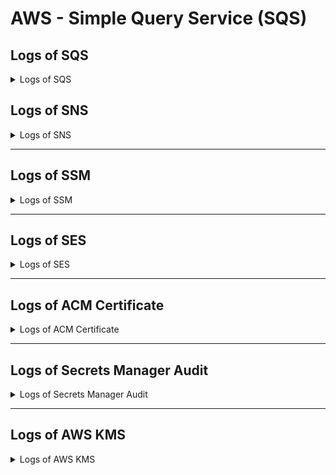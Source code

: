 # AWS - Simple Query Service (SQS)
## Logs of SQS
<details>
  <summary>Logs of SQS</summary>

## 1. Where SQS Logs Come From

Amazon SQS (Simple Queue Service) is a system for sending and receiving messages between applications, like passing notes in a busy office. It doesn’t create logs on its own, but two AWS services help track what’s happening:

- **AWS CloudTrail**: Like a security camera, it records actions on SQS queues (e.g., creating a queue or sending a message).
- **Amazon CloudWatch Logs**: Like a worker’s notebook, it stores details about what your app does with messages (e.g., processing an order).

Think of CloudTrail as tracking “who did what to the queue or messages” and CloudWatch Logs as tracking “what happened when we processed those messages.”

---

## 2. Management Events: Actions on the Queue Itself

**What They Are**: Management events log changes to the queue’s setup, like creating, deleting, or tweaking its settings. These are automatically recorded in CloudTrail.

**Purpose**: To check who’s making changes to queues for security or troubleshooting (e.g., “Who deleted our queue?”).

**Examples and Scenarios**:

### Example 1: CreateQueue (Making a New Queue)
- **Scenario**: Your e-commerce team needs a queue for customer orders. Sarah, a developer, creates a queue called `OrderQueue`.
- **What Happens**: Sarah uses the AWS Console to create `OrderQueue`.
- **What CloudTrail Logs**:
  ```json
  {
    "Time": "2025-08-11 10:00 AM",
    "Action": "CreateQueue",
    "Queue": "OrderQueue",
    "User": "Sarah",
    "Region": "us-east-1"
  }
  ```
- **Why It Helps**: If someone asks, “Who made this queue?” you can see Sarah created it. If the queue has wrong settings (e.g., no encryption), you can check its setup details.

### Example 2: DeleteQueue (Removing a Queue)
- **Scenario**: During cleanup, Mike accidentally deletes `OrderQueue`.
- **What Happens**: Mike clicks “Delete” in the AWS Console.
- **What CloudTrail Logs**:
  ```json
  {
    "Time": "2025-08-11 10:15 AM",
    "Action": "DeleteQueue",
    "Queue": "OrderQueue",
    "User": "Mike",
    "Region": "us-east-1"
  }
  ```
- **Why It Helps**: If orders stop processing, you can see Mike deleted the queue and ask him why or restore it.

### Example 3: SetQueueAttributes (Changing Queue Settings)
- **Scenario**: Sarah changes `OrderQueue` to keep messages for 7 days instead of 4.
- **What Happens**: Sarah updates the setting in the AWS Console.
- **What CloudTrail Logs**:
  ```json
  {
    "Time": "2025-08-11 10:20 AM",
    "Action": "SetQueueAttributes",
    "Queue": "OrderQueue",
    "User": "Sarah",
    "Change": "MessageRetentionPeriod = 7 days"
  }
  ```
- **Why It Helps**: If messages disappear too soon, you can check if someone changed the retention period.

### Example 4: PurgeQueue (Clearing All Messages)
- **Scenario**: During testing, Sarah clears all test messages from `OrderQueue`.
- **What Happens**: Sarah selects “Purge Queue” in the AWS Console.
- **What CloudTrail Logs**:
  ```json
  {
    "Time": "2025-08-11 10:25 AM",
    "Action": "PurgeQueue",
    "Queue": "OrderQueue",
    "User": "Sarah",
    "Region": "us-east-1"
  }
  ```
- **Why It Helps**: If important messages are gone, you can see if a purge caused it and ensure it was intentional.

**Key Point**: Management events are like a log of who touched the queue’s structure or settings. They’re always on in CloudTrail, so you can easily track changes.

---

## 3. Data Events: Actions on Messages

**What They Are**: Data events log what happens to messages in the queue, like sending or receiving them. These are **not** automatically logged—you must turn them on in CloudTrail.

**Purpose**: To track who sent or received messages, useful for auditing (e.g., “Did that order get sent?”) or debugging (e.g., “Why wasn’t this message processed?”).

**Examples and Scenarios**:

### Example 1: SendMessage (Sending a Message)
- **Scenario**: Your e-commerce app sends an order confirmation to `OrderQueue` when Jane buys a book.
- **What Happens**: The app automatically sends a message with order details.
- **What CloudTrail Logs**:
  ```json
  {
    "Time": "2025-08-11 10:30 AM",
    "Action": "SendMessage",
    "Queue": "OrderQueue",
    "MessageID": "msg123",
    "User": "AppRole",
    "Region": "us-east-1"
  }
  ```
- **Why It Helps**: If Jane says her order didn’t process, you can confirm the message was sent to the queue.

### Example 2: ReceiveMessage (Reading a Message)
- **Scenario**: A program (Lambda function) reads Jane’s order message from `OrderQueue` to process it.
- **What Happens**: The Lambda function automatically fetches the message.
- **What CloudTrail Logs**:
  ```json
  {
    "Time": "2025-08-11 10:32 AM",
    "Action": "ReceiveMessage",
    "Queue": "OrderQueue",
    "MessageID": "msg123",
    "User": "LambdaRole",
    "Region": "us-east-1"
  }
  ```
- **Why It Helps**: You can see the Lambda function picked up the message, so you know it reached the processing stage.

### Example 3: DeleteMessage (Removing a Message)
- **Scenario**: After processing Jane’s order, the Lambda function deletes the message to avoid reprocessing.
- **What Happens**: Lambda automatically deletes the message.
- **What CloudTrail Logs**:
  ```json
  {
    "Time": "2025-08-11 10:33 AM",
    "Action": "DeleteMessage",
    "Queue": "OrderQueue",
    "MessageID": "msg123",
    "User": "LambdaRole",
    "Region": "us-east-1"
  }
  ```
- **Why It Helps**: Confirms the message was processed and removed, ensuring no duplicates.

### Example 4: SendMessageBatch (Sending Multiple Messages)
- **Scenario**: Your app sends three order messages at once for efficiency.
- **What Happens**: The app sends a batch of messages for orders from Jane, Tom, and Lisa.
- **What CloudTrail Logs**:
  ```json
  {
    "Time": "2025-08-11 10:35 AM",
    "Action": "SendMessageBatch",
    "Queue": "OrderQueue",
    "MessageIDs": ["msg123", "msg124", "msg125"],
    "User": "AppRole",
    "Region": "us-east-1"
  }
  ```
- **Why It Helps**: Verifies all three orders were sent together, and you can check if any failed.

**Key Point**: Data events track the lifecycle of messages (sent, received, deleted). You need to enable them in CloudTrail, and they’re great for tracking message flows.

<details>
  <summary>Simplified It</summary>

## Data Events: Actions on Messages

**What They Are**: Data events are like a record of what happens to the “notes” (messages) inside an SQS queue. They track when notes are sent, picked up, or thrown away. These logs come from **CloudTrail**, but you have to turn them on yourself because they can get busy with lots of messages.

**Purpose**: To see who sent a note, who read it, and when it was handled—great for checking if things went right or spotting problems.

**Examples and Scenarios**:

### Example 1: SendMessage (Sending a Message)
- **Scenario**: Imagine you’re at a café, and the cashier sends a note to the kitchen saying, “Make a coffee for Jane.” This note goes into the `OrderQueue`.
- **What Happens**: The cashier drops the note in the queue.
- **What CloudTrail Logs** (Simplified):
  ```json
  {
    "Time": "10:00 AM",
    "Action": "SendMessage",
    "Queue": "OrderQueue",
    "NoteID": "note1",
    "Who": "Cashier"
  }
  ```
- **Why It Helps**: If Jane’s coffee never arrives, you can check if the note was sent to the kitchen.

### Example 2: ReceiveMessage (Reading a Message)
- **Scenario**: The kitchen worker picks up Jane’s coffee note from `OrderQueue` to start making it.
- **What Happens**: The worker grabs the note.
- **What CloudTrail Logs**:
  ```json
  {
    "Time": "10:02 AM",
    "Action": "ReceiveMessage",
    "Queue": "OrderQueue",
    "NoteID": "note1",
    "Who": "Kitchen Worker"
  }
  ```
- **Why It Helps**: You can see the kitchen got the note, so you know it’s their turn to act.

### Example 3: DeleteMessage (Removing a Message)
- **Scenario**: After making Jane’s coffee, the kitchen worker throws the note away since the job is done.
- **What Happens**: The worker tosses the note.
- **What CloudTrail Logs**:
  ```json
  {
    "Time": "10:04 AM",
    "Action": "DeleteMessage",
    "Queue": "OrderQueue",
    "NoteID": "note1",
    "Who": "Kitchen Worker"
  }
  ```
- **Why It Helps**: Confirms the coffee was made and the note won’t be used again by mistake.

### Example 4: SendMessageBatch (Sending Multiple Messages)
- **Scenario**: The cashier sends notes for three orders at once: coffee for Jane, tea for Tom, and juice for Lisa.
- **What Happens**: All three notes go into `OrderQueue` together.
- **What CloudTrail Logs**:
  ```json
  {
    "Time": "10:05 AM",
    "Action": "SendMessageBatch",
    "Queue": "OrderQueue",
    "NoteIDs": ["note1", "note2", "note3"],
    "Who": "Cashier"
  }
  ```
- **Why It Helps**: You can check if all three orders were sent, and if one’s missing, figure out why.

**Key Point**: Data events are like a tracker for every note’s journey—sent, read, or deleted. You need to switch them on in CloudTrail, and they’re super useful for making sure messages don’t get lost!

---
  
</details>

---

## 4. CloudWatch Logs: What Your App Does with Messages

**What They Are**: CloudWatch Logs store details about what your app does after receiving a message (e.g., processing an order). SQS doesn’t send logs here directly—your app (like a Lambda function) must write them.

**Purpose**: To debug issues (e.g., “Why did this order fail?”) or track business details (e.g., “Which orders were processed?”).

**Example Scenario**:
- **Scenario**: Your Lambda function processes orders from `OrderQueue`. It logs whether it succeeded or failed.
- **What Happens**: Lambda reads a message, tries to process it, and writes to CloudWatch Logs.
- **What CloudWatch Logs Show**:
  - Success: 
    ```
    2025-08-11 10:32 AM: Processed order 12345 successfully
    ```
  - Failure: 
    ```
    2025-08-11 10:33 AM: Failed to process message msg123: Bad order data
    ```
- **Why It Helps**: If Jane’s order fails, you can check CloudWatch to see the error (“Bad order data”) and fix it (e.g., correct the app’s input).

**Key Point**: CloudWatch Logs are like your app’s diary, showing what it did with each message. You control what gets logged.

<details>
  <sumamry>Simplified It</sumamry>

## CloudWatch Logs: What Your App Does with Messages

**What They Are**: CloudWatch Logs are like a notebook where your app (or program) writes down what it does with messages from an SQS queue. SQS doesn't automatically put anything here—your app has to add the notes itself, like a worker jotting down details after handling a task.

**Purpose**: To help you figure out why something went wrong (e.g., "Why didn't this message get processed?") or to track what happened for business reasons (e.g., "Which tasks were completed?").

**Examples and Scenarios**: I'll use the café analogy again, where the "kitchen worker" is like your app (e.g., a Lambda function) that processes orders from the `OrderQueue`. Here, the worker writes notes in a logbook (CloudWatch Logs) about what they did with each order note.

### Example 1: Logging a Successful Process
- **Scenario**: The kitchen worker gets Jane's coffee order from `OrderQueue`, makes the coffee perfectly, and serves it. They write a quick note saying everything went well.
- **What Happens**: The worker (app) processes the message and adds a success note to the logbook.
- **What CloudWatch Logs Show** (Simplified):
  ```
  10:02 AM: Successfully made coffee for Jane (Order ID: 123)
  ```
- **Why It Helps**: If Jane is happy but you want to check for patterns (like how many coffees were made today), you can look back at these success notes.

### Example 2: Logging an Error or Failure
- **Scenario**: The kitchen worker gets Tom's tea order, but the tea machine is broken, so they can't make it. They write down the problem in the logbook.
- **What Happens**: The worker (app) tries to process the message but fails, and adds an error note.
- **What CloudWatch Logs Show**:
  ```
  10:03 AM: Failed to make tea for Tom (Order ID: 124) - Machine broken!
  ```
- **Why It Helps**: If Tom complains about no tea, you can check the log to see the exact reason (machine issue) and fix it quickly.

### Example 3: Logging Extra Details for Tracking
- **Scenario**: The kitchen worker makes Lisa's juice order and notes extra info, like how long it took or what ingredients were used, for the café manager to review later.
- **What Happens**: The worker (app) processes the message and adds detailed notes.
- **What CloudWatch Logs Show**:
  ```
  10:04 AM: Made juice for Lisa (Order ID: 125) - Took 2 minutes, used fresh oranges
  ```
- **Why It Helps**: For business checks, like seeing if orders are taking too long or tracking ingredient use, these details give you useful info.

### Example 4: Logging a Retry or Warning
- **Scenario**: The kitchen worker gets a blurry order note for Sam's sandwich and has to guess, but they warn in the logbook that it might be wrong and try again later.
- **What Happens**: The worker (app) partially processes the message but hits a small issue, and adds a warning note.
- **What CloudWatch Logs Show**:
  ```
  10:05 AM: Warning - Sandwich order for Sam (Order ID: 126) unclear, retrying later
  ```
- **Why It Helps**: If Sam's sandwich comes out wrong, you can trace it to the blurry note and improve how orders are written next time.

**Key Point**: CloudWatch Logs are like the worker's personal diary, full of notes about handling each order. You decide what to write in your app, and it's perfect for debugging problems or keeping records!
  
</details>

---

## 5. Simple Setup Steps

To see these logs in action:

1. **CloudTrail for Management Events**:
   - Go to AWS Console > CloudTrail > Trails.
   - Create a trail (if none exists) and choose an S3 bucket to store logs.
   - Management events (like `CreateQueue`) are logged automatically.

2. **CloudTrail for Data Events**:
   - In your trail, turn on “Data events” for SQS.
   - Select `OrderQueue` and actions like `SendMessage`, `ReceiveMessage`.
   - Logs will appear in your S3 bucket or CloudTrail Event History.

3. **CloudWatch Logs for Your App**:
   - In your app (e.g., Lambda), add simple log statements (e.g., “Processed order X”).
   - Logs go to CloudWatch under `/aws/lambda/<function-name>`.

---

## 6. Real-World Use Case: Tracking a Missing Order

**Problem**: Jane says her order (ID 12345) didn’t process.

1. **Check CloudTrail for SendMessage**:
   - Log shows `msg123` was sent at 10:30 AM.
2. **Check CloudTrail for ReceiveMessage**:
   - Log shows Lambda received `msg123` at 10:32 AM.
3. **Check CloudWatch Logs**:
   - Log shows “Failed to process message msg123: Bad order data.”
4. **Fix**: Update the app to handle order data correctly.

**Outcome**: You trace the issue to bad data and fix it, using logs to follow the message’s journey.

---

## 7. Explaining this to someone

**Analogy**:
- **Management Events**: Like a log of who built or changed the office mailbox (`CreateQueue`, `SetQueueAttributes`).
- **Data Events**: Like a record of who dropped off or picked up mail (`SendMessage`, `ReceiveMessage`).
- **CloudWatch Logs**: Like notes from the worker who opened the mail and tried to process it.

**One-Liner**: “CloudTrail tracks queue changes and message actions, while CloudWatch Logs shows what our app does with messages, helping us audit and debug everything.”

---

<xaiArtifact artifact_id="624e5323-b7bd-427e-80dd-1335b58c4e68" artifact_version_id="1a226a79-6063-45fe-88e1-7cbe515a41c8" title="SQS_Logging_Examples.md" contentType="text/markdown">

# Simplified SQS Logging Examples

## Management Events (Queue Changes)

### 1. CreateQueue
- **Scenario**: Sarah creates `OrderQueue` for customer orders.
- **Log**:
  ```json
  {
    "Time": "2025-08-11 10:00 AM",
    "Action": "CreateQueue",
    "Queue": "OrderQueue",
    "User": "Sarah"
  }
  ```
- **Use**: Confirms who created the queue.

### 2. DeleteQueue
- **Scenario**: Mike deletes `OrderQueue` by mistake.
- **Log**:
  ```json
  {
    "Time": "2025-08-11 10:15 AM",
    "Action": "DeleteQueue",
    "Queue": "OrderQueue",
    "User": "Mike"
  }
  ```
- **Use**: Shows why the queue is gone.

### 3. SetQueueAttributes
- **Scenario**: Sarah sets `OrderQueue` to keep messages for 7 days.
- **Log**:
  ```json
  {
    "Time": "2025-08-11 10:20 AM",
    "Action": "SetQueueAttributes",
    "Queue": "OrderQueue",
    "User": "Sarah",
    "Change": "MessageRetentionPeriod = 7 days"
  }
  ```
- **Use**: Checks if settings caused issues.

### 4. PurgeQueue
- **Scenario**: Sarah clears test messages from `OrderQueue`.
- **Log**:
  ```json
  {
    "Time": "2025-08-11 10:25 AM",
    "Action": "PurgeQueue",
    "Queue": "OrderQueue",
    "User": "Sarah"
  }
  ```
- **Use**: Verifies if a purge deleted messages.

## Data Events (Message Actions)

### 1. SendMessage
- **Scenario**: App sends Jane’s order to `OrderQueue`.
- **Log**:
  ```json
  {
    "Time": "2025-08-11 10:30 AM",
    "Action": "SendMessage",
    "Queue": "OrderQueue",
    "MessageID": "msg123",
    "User": "AppRole"
  }
  ```
- **Use**: Confirms the order was sent.

### 2. ReceiveMessage
- **Scenario**: Lambda reads Jane’s order.
- **Log**:
  ```json
  {
    "Time": "2025-08-11 10:32 AM",
    "Action": "ReceiveMessage",
    "Queue": "OrderQueue",
    "MessageID": "msg123",
    "User": "LambdaRole"
  }
  ```
- **Use**: Shows the message was picked up.

### 3. DeleteMessage
- **Scenario**: Lambda deletes Jane’s order after processing.
- **Log**:
  ```json
  {
    "Time": "2025-08-11 10:33 AM",
    "Action": "DeleteMessage",
    "Queue": "OrderQueue",
    "MessageID": "msg123",
    "User": "LambdaRole"
  }
  ```
- **Use**: Proves the message was processed.

### 4. SendMessageBatch
- **Scenario**: App sends three orders at once.
- **Log**:
  ```json
  {
    "Time": "2025-08-11 10:35 AM",
    "Action": "SendMessageBatch",
    "Queue": "OrderQueue",
    "MessageIDs": ["msg123", "msg124", "msg125"],
    "User": "AppRole"
  }
  ```
- **Use**: Verifies multiple orders were sent.

## CloudWatch Logs (App Processing)

- **Scenario**: Lambda processes orders and logs results.
- **Logs**:
  - Success: `2025-08-11 10:32 AM: Processed order 12345 successfully`
  - Failure: `2025-08-11 10:33 AM: Failed to process message msg123: Bad order data`
- **Use**: Debugs why an order failed.

</xaiArtifact>

---

</details>

## Logs of SNS

<details>
  <summary>Logs of SNS</summary>

## 1. Where SNS Logging Comes From

Amazon Simple Notification Service (SNS) is like a messaging system that sends notifications (e.g., alerts or updates) to subscribers, such as emails, apps, or other services. SNS doesn't create logs on its own, but uses other AWS services to track activities:

- **AWS CloudTrail**: Records all API calls to SNS, like creating topics or publishing messages.
- **Amazon CloudWatch**: Tracks metrics (numbers like message counts) and can store logs from applications or integrated services.

In simple terms: CloudTrail is a log of who did what with SNS, while CloudWatch monitors how well it's performing.

---

## 2. CloudTrail + SNS

**What CloudTrail Logs**: All SNS API calls, including creating/deleting topics, publishing messages, and managing subscriptions. This covers configuration changes (management events, automatic) and message publishing (data events, need to enable).

**Purpose**: Audit changes to topics, track who published messages, and monitor subscriptions for security and compliance.

**Usefulness**: Confirm actions like who created a topic or sent a message; detect issues like unauthorized publishes.

**Examples and Scenarios** (Using a café alert system where SNS "topics" are like group chats for sending updates to customers):

### Example 1: CreateTopic (Creating a Topic)
- **Scenario**: Café manager Sarah creates an SNS topic called `OrderAlerts` to send order updates to customers.
- **What Happens**: Sarah sets up the topic in the AWS Console.
- **What CloudTrail Logs** (Simplified):
  ```json
  {
    "Time": "2025-08-11 10:00 AM",
    "Action": "CreateTopic",
    "Topic": "OrderAlerts",
    "User": "Sarah",
    "Region": "us-east-1"
  }
  ```
- **Why It Helps**: If alerts aren't working, check who created the topic and its settings.

### Example 2: DeleteTopic (Deleting a Topic)
- **Scenario**: Mike accidentally deletes `OrderAlerts` during cleanup.
- **What Happens**: Mike removes the topic in the AWS Console.
- **What CloudTrail Logs**:
  ```json
  {
    "Time": "2025-08-11 10:15 AM",
    "Action": "DeleteTopic",
    "Topic": "OrderAlerts",
    "User": "Mike",
    "Region": "us-east-1"
  }
  ```
- **Why It Helps**: If customers stop getting alerts, see if the topic was deleted and by whom.

### Example 3: Subscribe (Adding a Subscriber)
- **Scenario**: Customer Jane subscribes her email to `OrderAlerts` for updates.
- **What Happens**: Jane confirms subscription via email link.
- **What CloudTrail Logs**:
  ```json
  {
    "Time": "2025-08-11 10:20 AM",
    "Action": "Subscribe",
    "Topic": "OrderAlerts",
    "Subscriber": "jane@email.com",
    "User": "AppRole",
    "Region": "us-east-1"
  }
  ```
- **Why It Helps**: Verify who subscribed; detect unwanted subscriptions.

### Example 4: Publish (Sending a Message)
- **Scenario**: Café app publishes a message to `OrderAlerts`: "Your coffee is ready!"
- **What Happens**: The app sends the alert to all subscribers.
- **What CloudTrail Logs**:
  ```json
  {
    "Time": "2025-08-11 10:25 AM",
    "Action": "Publish",
    "Topic": "OrderAlerts",
    "MessageID": "msg456",
    "User": "AppRole",
    "Region": "us-east-1"
  }
  ```
- **Why It Helps**: Confirm the message was sent; track publishing for audits (no content logged, just metadata).

**Key Point**: CloudTrail logs help audit and troubleshoot SNS actions. Enable data events for Publish if needed.

---

## 3. CloudWatch Metrics and Logs + SNS

**What CloudWatch Provides**: SNS automatically sends metrics (e.g., message counts, delivery success/failures) to CloudWatch. For logs, integrate via CloudTrail (send API logs) or your app (e.g., Lambda processing SNS messages).

**Purpose**: Monitor SNS health, like delivery rates, and log details for deeper troubleshooting.

**Usefulness**: Set alarms for high failures; debug why messages aren't delivered.

**Examples and Scenarios** (Continuing the café alert system):

### Example 1: Monitoring Delivery Success (Metric)
- **Scenario**: Café sends 100 alerts via `OrderAlerts`, but only 90 reach customers due to bad emails.
- **What Happens**: SNS tracks the metric "NumberOfNotificationsDelivered".
- **What CloudWatch Shows** (Simplified Metric):
  ```
  Metric: NumberOfNotificationsDelivered = 90 (out of 100 published)
  Time: 2025-08-11 10:30 AM
  ```
- **Why It Helps**: Spot low delivery rates and investigate invalid subscribers.

### Example 2: Tracking Failures (Metric)
- **Scenario**: 10 alerts fail because of network issues.
- **What Happens**: SNS tracks "NumberOfNotificationsFailed".
- **What CloudWatch Shows**:
  ```
  Metric: NumberOfNotificationsFailed = 10
  Time: 2025-08-11 10:35 AM
  ```
- **Why It Helps**: Set an alarm to notify if failures spike, then fix the issue.

### Example 3: Publish Size (Metric)
- **Scenario**: Alerts with big attachments exceed limits, causing throttles.
- **What Happens**: SNS tracks "PublishSize".
- **What CloudWatch Shows**:
  ```
  Metric: PublishSize = 256 KB (average per message)
  Time: 2025-08-11 10:40 AM
  ```
- **Why It Helps**: Ensure messages aren't too large; optimize for cost/efficiency.

### Example 4: Application Processing Log (Log)
- **Scenario**: A Lambda function handles SNS messages but fails for one due to bad data.
- **What Happens**: Lambda writes to CloudWatch Logs.
- **What CloudWatch Logs Show**:
  ```
  10:45 AM: Failed to process alert for Order 123: Invalid email format
  ```
- **Why It Helps**: Debug why an alert wasn't acted on after delivery.

**Key Point**: CloudWatch metrics auto-track SNS performance; logs add custom details for full visibility.

---

## 4. Simple Setup Steps

1. **CloudTrail**: Create a trail in AWS Console > CloudTrail; enable data events for SNS Publish.
2. **CloudWatch Metrics**: View in Console > CloudWatch > Metrics > SNS; set alarms.
3. **CloudWatch Logs**: Send CloudTrail logs to a log group; add logging in your app.

---

## 5. Real-World Use Case: Troubleshooting Failed Alerts

**Problem**: Customers complain about missing order alerts.

1. **CloudTrail**: Check Publish log to confirm message was sent.
2. **CloudWatch Metrics**: See high NumberOfNotificationsFailed—bad subscriber emails.
3. **CloudWatch Logs**: App log shows processing error for delivered ones.
4. **Fix**: Clean subscribers and update app.

---

## 6. Explaining to a Manager

**Analogy**: SNS is like a café PA system announcing orders. CloudTrail logs who set it up or used it (e.g., "Sarah announced coffee ready"). CloudWatch watches if announcements were heard (metrics like success rate) and notes issues (logs like "Mic glitch").

**One-Liner**: “CloudTrail audits SNS API actions for security, while CloudWatch monitors delivery metrics and logs for operational health and fixes.”
  
</details>


---
## Logs of SSM

<details>
  <summary>Logs of SSM</summary>

## 1. Where SSM Logging Comes From

AWS Systems Manager (SSM) is a service for managing and automating tasks on your servers or instances (like EC2 machines or on-premises servers), such as running scripts or patching software. SSM doesn't generate logs directly, but logging comes from:

- **SSM Agent**: A small program installed on your servers that runs SSM commands and writes local logs about what happens.
- **Amazon CloudWatch Logs**: A central place where you can send SSM logs for easy searching and storage.

In simple terms: SSM Agent logs are like notes taken right on the server during a task, while CloudWatch Logs collect them all in one spot for review.

---

## 2. SSM Agent Logs

**What SSM Agent Logs**: The SSM Agent on each managed server (node) writes logs including stdout (normal output), stderr (errors), and debug info (detailed steps). These are stored locally on the server.

**Purpose**: To troubleshoot why a script or command failed, investigate what actions were taken, and prove everything ran as expected.

**Usefulness**: Helps fix issues like script errors, confirms security (e.g., no unauthorized changes), and provides evidence for audits.

**Examples and Scenarios** (Using a café kitchen where SSM is like a remote manager controlling ovens and fridges—"nodes"—via commands):

### Example 1: Stdout Log (Normal Output from a Successful Command)
- **Scenario**: Café manager Sarah uses SSM to run a script on the kitchen oven server to "bake 10 cookies."
- **What Happens**: The script runs successfully, and the agent logs the output.
- **What SSM Agent Logs** (Simplified, stored in /var/log/amazon/ssm/amazon-ssm-agent.log on the server):
  ```
  Time: 2025-08-11 10:00 AM
  Type: Stdout
  Message: Baked 10 cookies successfully
  CommandID: cmd-123
  ```
- **Why It Helps**: Confirms the cookies were baked; useful for verifying daily operations.

### Example 2: Stderr Log (Error Output from a Failed Command)
- **Scenario**: Sarah runs a script to "update oven software," but it fails due to low disk space.
- **What Happens**: The agent logs the error.
- **What SSM Agent Logs**:
  ```
  Time: 2025-08-11 10:15 AM
  Type: Stderr
  Message: Error: Not enough disk space to update
  CommandID: cmd-456
  ```
- **Why It Helps**: Shows exactly why the update failed, so you can free up space and retry.

### Example 3: Debug Log (Detailed Steps During Execution)
- **Scenario**: Sarah runs a complex script to "check fridge temperature and adjust."
- **What Happens**: The agent logs step-by-step details for debugging.
- **What SSM Agent Logs**:
  ```
  Time: 2025-08-11 10:20 AM
  Type: Debug
  Message: Step 1: Checked temperature (35F). Step 2: Adjusted to 40F.
  CommandID: cmd-789
  ```
- **Why It Helps**: Helps trace where a multi-step task went wrong, like if the adjustment failed halfway.

### Example 4: Audit Log (Proving Actions Taken)
- **Scenario**: For compliance, Sarah runs a security scan on all kitchen servers.
- **What Happens**: The agent logs the scan actions.
- **What SSM Agent Logs**:
  ```
  Time: 2025-08-11 10:25 AM
  Type: Info
  Message: Security scan completed: No vulnerabilities found
  CommandID: cmd-abc
  ```
- **Why It Helps**: Provides proof for audits that the scan happened and what it found.

**Key Point**: SSM Agent logs are local to each server and give raw details about commands—great for on-the-spot troubleshooting.

---

## 3. CloudWatch Logs + SSM

**What CloudWatch Provides**: You can configure SSM to forward agent logs (stdout, stderr, debug) to CloudWatch Logs for centralized storage. SSM also sends some metrics (e.g., command status) to CloudWatch.

**Purpose**: Aggregate logs from many servers in one place for long-term keeping, searching, and alerting.

**Usefulness**: Central view for operations and security; detect patterns like repeated errors or unauthorized commands; set alarms for failures.

**Examples and Scenarios** (Continuing the café kitchen management):

### Example 1: Forwarded Success Log
- **Scenario**: Sarah runs a "restock fridge" script on multiple servers; logs are sent to CloudWatch.
- **What Happens**: Agent logs are forwarded.
- **What CloudWatch Logs Show** (In log group /aws/ssm/):
  ```
  10:30 AM: Restocked fridge successfully on Server1
  ```
- **Why It Helps**: Check all servers' successes in one dashboard instead of logging into each.

### Example 2: Error Log with Alert
- **Scenario**: A "clean oven" script fails on one server due to a bug; forwarded to CloudWatch.
- **What Happens**: You set an alarm for "error" keywords.
- **What CloudWatch Logs Show**:
  ```
  10:35 AM: Error: Oven cleaning failed - Bug in script
  ```
- **Why It Helps**: Gets an alert email, so you fix the bug before it affects more servers.

### Example 3: Debug Log for Investigation
- **Scenario**: Unusual activity on a server; debug logs forwarded for review.
- **What Happens**: Logs show detailed command steps.
- **What CloudWatch Logs Show**:
  ```
  10:40 AM: Debug: Command started by UserX, accessed file Y
  ```
- **Why It Helps**: Spot unauthorized access (e.g., if UserX shouldn't run commands).

### Example 4: Metric-Integrated Log (Command Status)
- **Scenario**: Track overall command failures across kitchens; logs tied to metrics like "InvocationMetrics".
- **What Happens**: CloudWatch shows metric with log context.
- **What CloudWatch Shows** (Metric + Log):
  ```
  Metric: FailedCommands = 5
  Log: 10:45 AM: Command failed on Server2 - Unauthorized
  ```
- **Why It Helps**: See trends (e.g., rising failures) and drill into logs for details.

**Key Point**: CloudWatch makes SSM logs easy to search and store long-term, turning local notes into a central operations hub.

---

## 4. Simple Setup Steps

1. **SSM Agent Logs**: Install/update SSM Agent on servers (automatic on EC2); logs are in /var/log/amazon/ssm/ by default.
2. **Forward to CloudWatch**: In SSM Console > Preferences > Edit, enable CloudWatch Logs integration; choose a log group.
3. **Metrics/Alarms**: In CloudWatch Console > Metrics > SSM; create alarms for failures.

---

## 5. Real-World Use Case: Fixing a Failed Update

**Problem**: Kitchen servers aren't updating properly.

1. **SSM Agent Logs**: Check local stderr on a server—shows "low disk space."
2. **CloudWatch Logs**: Search aggregated logs—see the error across 5 servers.
3. **CloudWatch Metrics**: Alarm triggers for high failures.
4. **Fix**: Free disk space and rerun updates.

---

## 6. Explaining to a Manager

**Analogy**: SSM is like a remote control for café kitchen appliances (servers). Agent logs are notes written on each appliance about what happened during a task (e.g., "Baking failed - out of flour"). CloudWatch Logs collect all those notes in a central binder for easy flipping through and alerts.

**One-Liner**: “SSM Agent logs local details on servers for troubleshooting commands, while CloudWatch centralizes them for monitoring, alerts, and security checks.”
  
</details>

---

## Logs of SES

<details>
  <summary>Logs of SES</summary>

## 1. Where SES Logging Comes From

Amazon Simple Email Service (SES) is used to send transactional or marketing emails. SES itself doesn’t store logs for you to browse later, but logging comes from two main sources:

* **CloudTrail Logs**: Automatically records SES API activity (e.g., sending an email, verifying a domain, changing settings).
* **Event Destinations** (via Configuration Sets): Lets you capture real-time email events—like sends, deliveries, bounces, and complaints—into CloudWatch Logs, SNS, or EventBridge.

In simple terms: CloudTrail shows *who did what with SES*, while Event Destinations track *what happened to each email*.

---

## 2. SES CloudTrail Logs

**What They Log**: Every API call to SES—whether it’s sending an email, verifying an address, or updating a configuration set.

**Purpose**: To see which users or apps sent emails, changed settings, or accessed SES features.

**Usefulness**: Security auditing, compliance proof, and identifying unauthorized SES usage.

**Examples and Scenarios** (Using a café analogy where SES sends out “daily menus” to customers):

### Example 1: Email Sent via API

* **Scenario**: Café system sends daily menu to customers.
* **What Happens**: SES `SendEmail` API call is logged in CloudTrail.
* **What CloudTrail Logs**:

  ```
  EventTime: 2025-08-11 09:00 AM
  EventName: SendEmail
  SourceIPAddress: 198.51.100.10
  RequestParameters: { "ToAddresses": ["customer@example.com"] }
  ```
* **Why It Helps**: Confirms when and who triggered the email send.

### Example 2: Domain Verification

* **Scenario**: Marketing team verifies new domain “cafedelight.com”.
* **What CloudTrail Logs**:

  ```
  EventName: VerifyDomainIdentity
  UserIdentity: MarketingManager
  ```
* **Why It Helps**: Tracks changes to verified senders for compliance.

---

## 3. SES Event Destination Logs

**What They Log**: Real-time events for every sent email—send, delivery, bounce, complaint, reject.

**Purpose**: Monitor email performance, detect deliverability problems, and spot spam/abuse patterns.

**Usefulness**: Improve deliverability, fix errors, and meet legal reporting needs.

**Examples and Scenarios**:

### Example 1: Bounce Event

* **Scenario**: Daily menu email to `user@oldmail.com` bounces.
* **What Happens**: SES sends a bounce log to CloudWatch Logs.
* **What It Logs**:

  ```
  EventType: Bounce
  BounceType: Permanent
  BounceSubType: NoEmail
  Email: user@oldmail.com
  Timestamp: 2025-08-11T09:05:00Z
  ```
* **Why It Helps**: Remove bad addresses to protect sender reputation.

### Example 2: Complaint Event

* **Scenario**: Customer marks daily menu email as spam.
* **What Happens**: Complaint event logged.
* **What It Logs**:

  ```
  EventType: Complaint
  ComplaintFeedbackType: Abuse
  Email: spamreport@example.com
  ```
* **Why It Helps**: Detect content issues or targeting mistakes.

---

## 4. CloudWatch Logs + SES

When SES Event Destinations send events to **CloudWatch Logs**:

* **Centralized View**: See bounces, complaints, and deliveries for all campaigns.
* **Searchable**: Filter by recipient, event type, or campaign name.
* **Alerting**: Set alarms for high bounce or complaint rates.

**Example**: Alarm triggers if bounce rate > 5% in 1 hour.

---

## 5. Simple Setup Steps

1. **CloudTrail Logs**:

   * Enabled by default—check CloudTrail console for SES events.
   * Create a trail to store logs in S3 and optionally send to CloudWatch.

2. **Event Destinations**:

   * In SES Console → Configuration Sets → Add Event Destination.
   * Choose CloudWatch Logs, SNS, or EventBridge as the target.
   * Select event types (Send, Delivery, Bounce, Complaint).

3. **CloudWatch Alerts**:

   * Use metrics (e.g., Bounce rate) to set alerts.

---

## 6. Real-World Use Case: Stopping an Email Abuse Incident

**Problem**: Your SES account is suddenly flagged for high complaint rates.

1. **CloudTrail Logs**: Show a spike in `SendEmail` API calls from an unfamiliar IP.
2. **Event Destination Logs**: Reveal complaints from 30% of recipients.
3. **Fix**: Block API key, investigate source, and adjust email lists.

---

## 7. Explaining to a Manager

**Analogy**: SES is like the café’s mailroom sending menus to customers.

* CloudTrail is the *sign-in book*—records who came in and sent mail.
* Event Destinations are the *mail tracker*—shows whether each letter was delivered, returned, or complained about.

**One-Liner**: “CloudTrail tells us *who sent the email*, while Event Destinations tell us *what happened to it after sending*.”

---
  
</details>

---

## Logs of ACM Certificate

<details>
  <summary>Logs of ACM Certificate</summary>

## 1. Where ACM Logging Comes From

AWS Certificate Manager (ACM) manages SSL/TLS certificates for your domains. ACM logging comes from two main sources:

* **CloudTrail Logs**: Records all ACM API actions—like requesting, renewing, deleting, or attaching/detaching a certificate to a resource.
* **Certificate Transparency (CT) Logs**: For public certificates, ACM automatically publishes details to global CT logs unless you explicitly opt out. These are public ledgers designed to detect mis-issued or rogue certificates.

In simple terms: CloudTrail shows *who did what* with certificates in your AWS account, while CT logs show *to the whole world* that a public certificate was issued.

---

## 2. ACM CloudTrail Logs

**What They Log**: Every ACM API call—whether via console, CLI, SDK, or automated process.

**Purpose**: Track operational and security-related changes to certificates.

**Usefulness**: Detect unauthorized certificate requests, confirm renewals, and trace configuration changes.

**Examples and Scenarios** (Using a café analogy where ACM is like securing the café’s website so customers can browse menus safely):

### Example 1: New Certificate Request

* **Scenario**: IT team requests a new SSL certificate for `cafe-delight.com`.
* **What CloudTrail Logs**:

  ```
  EventTime: 2025-08-11 09:10 AM
  EventName: RequestCertificate
  UserIdentity: it-admin
  RequestParameters: { "DomainName": "cafe-delight.com" }
  ```
* **Why It Helps**: Confirms the request was intentional and by the right person.

### Example 2: Certificate Deletion

* **Scenario**: An unused staging certificate is deleted.
* **What CloudTrail Logs**:

  ```
  EventName: DeleteCertificate
  CertificateArn: arn:aws:acm:ap-south-1:123456789012:certificate/abc-123
  ```
* **Why It Helps**: Tracks when and why a certificate was removed—important in case a service suddenly fails.

---

## 3. Certificate Transparency Logs

**What They Log**: Publicly accessible entries for every issued public ACM certificate—domain name, certificate details, and issuance date.

**Purpose**: Detect unauthorized or fraudulent certificate issuance for your domains.

**Usefulness**: Security teams can monitor CT logs to catch unexpected certificates before they’re used in phishing or impersonation attacks.

**Examples and Scenarios**:

### Example 1: Normal Issuance

* **Scenario**: ACM issues a new certificate for `cafedelight.com`.
* **What CT Logs Show**:

  ```
  Domain: cafedelight.com
  IssuedBy: Amazon
  Timestamp: 2025-08-11T09:15Z
  ```
* **Why It Helps**: Confirms legitimate issuance for audit records.

### Example 2: Suspicious Issuance

* **Scenario**: CT logs reveal a certificate for `cafedelight-login.com` you never approved.
* **Why It Helps**: Early warning to investigate and potentially revoke the certificate.

---

## 4. CloudWatch Logs + ACM

While ACM itself doesn’t push logs directly to CloudWatch, you can:

* Forward CloudTrail logs for ACM to CloudWatch Logs for central monitoring.
* Create metric filters (e.g., for `RequestCertificate` events) and set alerts.

**Example**: Alert if more than 2 new certificates are requested in an hour.

---

## 5. Simple Setup Steps

1. **CloudTrail Logs**:

   * Ensure CloudTrail is enabled and recording ACM API calls.
   * Store logs in S3 and optionally forward to CloudWatch Logs.

2. **CT Log Monitoring**:

   * Use tools like AWS Certificate Manager’s console “Transparency” section, or external monitors (e.g., crt.sh, Google CT Search) to watch for your domains.

3. **Alerts**:

   * Create CloudWatch alarms for unexpected ACM activity in CloudTrail.

---

## 6. Real-World Use Case: Catching a Rogue Certificate

**Problem**: A certificate for your brand name appears in CT logs unexpectedly.

1. **CT Logs**: Reveal certificate for `secure-cafe-delight.com` not requested by your team.
2. **CloudTrail Logs**: No matching request in your AWS account → likely issued elsewhere.
3. **Fix**: Contact the issuing CA to revoke and investigate for phishing.

---

## 7. Explaining to a Manager

**Analogy**: ACM is like the café’s security badge system for the website.

* CloudTrail is the *internal logbook* of who issued, renewed, or revoked badges.
* Certificate Transparency is a *public notice board* where every new badge is listed for anyone to see—helping spot fakes.

**One-Liner**: “CloudTrail shows internal certificate actions; CT logs are the public record that keeps everyone honest.”

</details>

---

## Logs of Secrets Manager Audit

<details>
  <summary>Logs of Secrets Manager Audit</summary>

## 1. Where Secrets Manager Logging Comes From

AWS Secrets Manager stores and manages sensitive information like passwords, API keys, and database credentials. Logging comes mainly from:

* **CloudTrail Logs**: Records every API operation—creating, retrieving, updating, deleting, rotating, or restoring secrets.

In simple terms: CloudTrail is your *security camera* for Secrets Manager, showing *who accessed or changed a secret and when*.

---

## 2. Secrets Manager CloudTrail Logs

**What They Log**:
Every action that can be taken on a secret—whether it’s read, created, rotated, deleted, or restored.

**Purpose**:
To audit secret usage, detect suspicious activity, and ensure only authorized users or services handle sensitive data.

**Usefulness**:
Identify leaks, track compliance, and investigate incidents quickly.

**Examples and Scenarios** (Using a café analogy where Secrets Manager is the locked recipe book for the café’s signature dishes):

### Example 1: Retrieving a Secret

* **Scenario**: The café’s order system retrieves the database password to process online orders.
* **What CloudTrail Logs**:

  ```
  EventTime: 2025-08-11 09:20 AM
  EventName: GetSecretValue
  UserIdentity: orders-app
  SecretId: prod/db/password
  ```
* **Why It Helps**: Confirms which app or person accessed the secret and when.

### Example 2: Rotating a Secret

* **Scenario**: IT rotates the database password every 30 days.
* **What CloudTrail Logs**:

  ```
  EventName: RotateSecret
  SecretId: prod/db/password
  Status: SUCCESS
  ```
* **Why It Helps**: Proves secret rotation happened as part of security policy.

### Example 3: Deleting a Secret

* **Scenario**: A staging environment secret is removed.
* **What CloudTrail Logs**:

  ```
  EventName: DeleteSecret
  SecretId: staging/api/key
  RecoveryWindowInDays: 30
  ```
* **Why It Helps**: Tracks deletions to ensure no critical secret is removed without approval.

---

## 3. CloudWatch Logs + Secrets Manager

Secrets Manager doesn’t send logs directly to CloudWatch, but you can:

* Forward CloudTrail logs to CloudWatch Logs for real-time monitoring.
* Create metric filters for sensitive operations like `GetSecretValue` or `DeleteSecret`.

**Example**: Alert if `GetSecretValue` is called from an unusual IAM user or outside office hours.

---

## 4. Simple Setup Steps

1. **Enable CloudTrail**:

   * Ensure it records management events for Secrets Manager.
   * Store logs in S3, optionally forward to CloudWatch Logs.

2. **Set Alerts**:

   * Create metric filters for unusual secret access patterns.
   * Integrate with SNS or EventBridge for real-time notifications.

3. **Review Periodically**:

   * Regularly audit `GetSecretValue` and `RotateSecret` events.

---

## 5. Real-World Use Case: Detecting a Credential Leak

**Problem**: A database shows suspicious login attempts.

1. **CloudTrail Logs**: Show `GetSecretValue` was called from an unknown IP using a developer’s credentials.
2. **Action**: Rotate the secret immediately and disable the compromised IAM user.
3. **Prevention**: Add alerts for all `GetSecretValue` calls from non-production IPs.

---

## 6. Explaining to a Manager

**Analogy**: Secrets Manager is like a locked safe holding the café’s secret recipes.

* CloudTrail is the *access log* at the safe’s door—every time it’s opened, closed, or its contents changed, the event is recorded.

**One-Liner**: “CloudTrail for Secrets Manager lets us see exactly who touched a secret, when, and why—critical for preventing and investigating leaks.”


  
</details>


---

## Logs of AWS KMS

<details>
  <summary>Logs of AWS KMS</summary>

## 1. Where KMS Logging Comes From

AWS Key Management Service (KMS) manages encryption keys for securing your data. Logging comes mainly from:

* **CloudTrail Logs**: Records every KMS API call—like encrypting, decrypting, generating data keys, and rotating keys.
* **CloudWatch Logs**: Monitors the health and status of services that use KMS, and can also store encrypted logs using KMS keys.

In simple terms: CloudTrail shows *who used or changed a key*, while CloudWatch helps track *how KMS is performing and where keys are used to secure other logs*.

---

## 2. KMS CloudTrail Logs

**What They Log**:
All KMS-related API activity—`Encrypt`, `Decrypt`, `GenerateDataKey`, `DescribeKey`, `EnableKey`, `DisableKey`, `RotateKey`, etc.

**Purpose**:
To audit key usage, detect unauthorized encryption or decryption, and ensure compliance with security policies.

**Usefulness**:
Helps meet standards like PCI DSS and HIPAA, supports forensic investigations, and detects suspicious key activity.

**Examples and Scenarios** (Using a café analogy where KMS keys are the master keys to lock/unlock the café’s storage rooms):

### Example 1: Encrypting Data

* **Scenario**: The café’s order system encrypts daily sales reports before storing them in S3.
* **What CloudTrail Logs**:

  ```
  EventTime: 2025-08-11 09:30 AM
  EventName: Encrypt
  KeyId: arn:aws:kms:ap-south-1:123456789012:key/abc-123
  EncryptionContext: { "Department": "Finance" }
  ```
* **Why It Helps**: Confirms which key was used, by which system, and for what purpose.

### Example 2: Decrypting Data

* **Scenario**: Finance team decrypts last month’s sales data for reporting.
* **What CloudTrail Logs**:

  ```
  EventName: Decrypt
  KeyId: arn:aws:kms:ap-south-1:123456789012:key/abc-123
  ```
* **Why It Helps**: Tracks sensitive data access for compliance.

### Example 3: Key Rotation

* **Scenario**: Security policy enforces annual rotation of encryption keys.
* **What CloudTrail Logs**:

  ```
  EventName: RotateKey
  KeyId: arn:aws:kms:ap-south-1:123456789012:key/abc-123
  ```
* **Why It Helps**: Proves compliance with key rotation rules.

---

## 3. CloudWatch Logs + KMS

While KMS doesn’t push operational logs directly to CloudWatch, you can:

* Monitor the health and integration status of services using KMS (e.g., CloudWatch alarms for failed encryption attempts).
* Use KMS keys to encrypt sensitive CloudWatch log data at rest.
* Create metric filters for unusual activity like unexpected decryption events.

**Example**: Alert if `Decrypt` calls spike outside business hours.

---

## 4. Simple Setup Steps

1. **Enable CloudTrail**:

   * Ensure management and data events are recorded for KMS.
   * Store in S3 and optionally forward to CloudWatch Logs.

2. **CloudWatch Monitoring**:

   * Set metric filters on forwarded CloudTrail logs for key events.
   * Create alarms for anomalies (e.g., multiple `DisableKey` calls).

3. **Key Policies**:

   * Restrict who can call sensitive APIs like `Decrypt` or `ScheduleKeyDeletion`.

---

## 5. Real-World Use Case: Investigating Suspicious Key Use

**Problem**: You suspect someone decrypted sensitive files without authorization.

1. **CloudTrail Logs**: Show `Decrypt` calls from an unusual IAM user at 2 AM.
2. **CloudWatch Alarms**: Triggered due to after-hours decryption.
3. **Action**: Disable the compromised key, revoke user access, and rotate secrets encrypted with it.

---

## 6. Explaining to a Manager

**Analogy**: KMS keys are like the master keys to every locked room in the café.

* CloudTrail is the *key logbook*—every time someone locks, unlocks, or changes the key, it’s recorded.
* CloudWatch is the *security control room*—watching for unusual key use and protecting other logs with encryption.

**One-Liner**: “CloudTrail tells us exactly who used or changed an encryption key, while CloudWatch lets us spot unusual patterns and protect our other logs with KMS encryption.”

---
  
</details>
